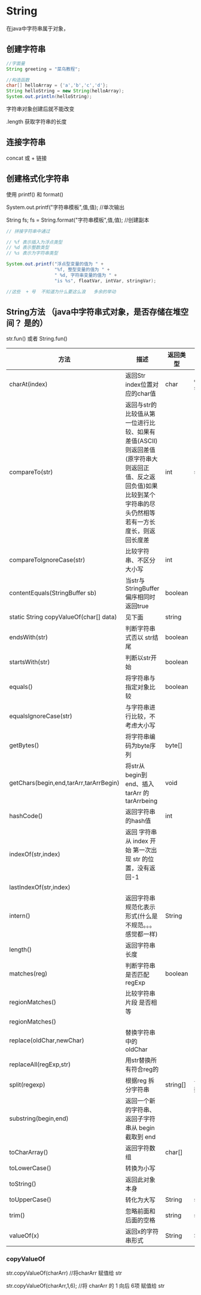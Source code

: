 # String  

在java中字符串属于对象，

## 创建字符串

```java
//字面量
String greeting = "菜鸟教程";

//构造函数
char[] helloArray = {'a','b','c','d'};
String helloString = new String(helloArray);
System.out.println(helloString);
```

字符串对象创建后就不能改变

.length 获取字符串的长度

## 连接字符串

concat  或  +   链接

## 创建格式化字符串

使用 printf()  和 format()

System.out.printf("字符串模板",值,值);   //单次输出

String fs;
fs = String.format("字符串模板",值,值); //创建副本

```java
// 拼接字符串中通过

// %f 表示插入为浮点类型
// %d 表示整数类型
// %s 表示为字符串类型

System.out.printf("浮点型变量的值为 " +
                  "%f, 整型变量的值为 " +
                  " %d, 字符串变量的值为 " +
                  "is %s", floatVar, intVar, stringVar);

//这些  + 号  不知道为什么要这么浪   多余的举动
```

## String方法 （java中字符串式对象，是否存储在堆空间？ 是的）

str.fun() 或者 String.fun()

方法 | 描述 | 返回类型 | demo
-|-|-|-
charAt(index) | 返回Str index位置对应的char值 | char | char cha = str.charAt(3);
compareTo(str) | 返回与str的比较值从第一位进行比较、如果有差值(ASCII)则返回差值(原字符串大则返回正值、反之返回负值)如果比较到某个字符串的尽头仍然相等若有一方长度长，则返回长度差 | int | str.compareTo(str)
compareTolgnoreCase(str) | 比较字符串、不区分大小写 | int
contentEquals(StringBuffer sb) | 当str与StringBuffer偏序相同时返回true | boolean
static String copyValueOf(char[] data) | 见下面 | string
endsWith(str) | 判断字符串式否以 str结尾 | boolean
startsWith(str) | 判断以str开始 | boolean
equals() | 将字符串与指定对象比较 | boolean
equalslgnoreCase(str) | 与字符串进行比较，不考虑大小写
getBytes() | 将字符串编码为byte序列 | byte[]
getChars(begin,end,tarArr,tarArrBegin) | 将str从begin到end、插入 tarArr 的tarArrbeing | void
hashCode() | 返回字符串的hash值 | int
indexOf(str,index) | 返回 字符串从 index 开始 第一次出现 str 的位置，没有返回-1
lastIndexOf(str,index) |
intern() | 返回字符串规范化表示形式(什么是不规范。。。感觉都一样) |  String
length() | 返回字符串长度
matches(reg) | 判断字符串是否匹配regExp | boolean
regionMatches() | 比较字符串片段 是否相等
regionMatches() |
replace(oldChar,newChar) | 替换字符串中的oldChar
replaceAll(regExp,str) | 用str替换所有符合reg的
split(regexp) | 根据reg 拆分字符串 | string[] | 与js相同可以拆出来数组
substring(begin,end) |  返回一个新的字符串、返回子字符串从 begin 截取到 end
toCharArray() | 返回字符数组 | char[]
toLowerCase() | 转换为小写
toString() | 返回此对象本身
toUpperCase() | 转化为大写 | String | str.toUpperCase()
trim() | 忽略前面和后面的空格 | string | str.trim()
valueOf(x) | 返回x的字符串形式 | String | String.valueOf(x)

### copyValueOf

str.copyValueOf(charArr)  //将charArr 赋值给 str

str.copyValueOf(charArr,1,6); //将 charArr 的 1 向后 6项 赋值给 str
